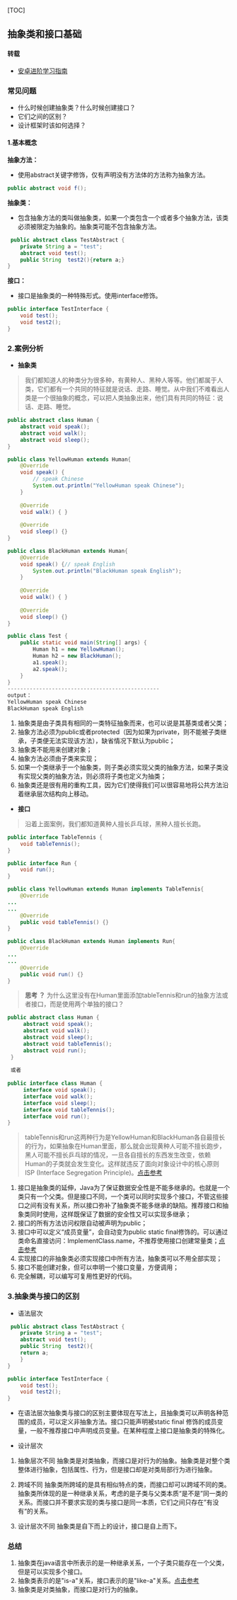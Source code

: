 [TOC]

## 抽象类和接口基础

#### 转载

* [安卓进阶学习指南](https://github.com/iwannabetop/Awesome-Android-Learning-Guide)

### 常见问题

* 什么时候创建抽象类？什么时候创建接口？
* 它们之间的区别？
* 设计框架时该如何选择？

#### 1.基本概念

**抽象方法：**

* 使用abstract关键字修饰，仅有声明没有方法体的方法称为抽象方法。

```java
public abstract void f();
```

**抽象类：**

* 包含抽象方法的类叫做抽象类，如果一个类包含一个或者多个抽象方法，该类必须被限定为抽象的。抽象类可能不包含抽象方法。

```java
 public abstract class TestAbstract {
    private String a = "test";
    abstract void test();
    public String  test2(){return a;}
}
```

**接口：** 

* 接口是抽象类的一种特殊形式。使用interface修饰。

``` java
public interface TestInterface {
    void test();
    void test2();
} 
```

### 2.案例分析

* **抽象类**

>我们都知道人的种类分为很多种，有黄种人、黑种人等等。他们都属于人类，它们都有一个共同的特征就是说话、走路、睡觉。从中我们不难看出人类是一个很抽象的概念，可以把人类抽象出来，他们具有共同的特征：说话、走路、睡觉。

```java
public abstract class Human {
    abstract void speak();
    abstract void walk();
    abstract void sleep();
}

public class YellowHuman extends Human{
    @Override
    void speak() {
        // speak Chinese
        System.out.println("YellowHuman speak Chinese");
	}
	
    @Override
    void walk() { }
    
    @Override
    void sleep() {}
}

public class BlackHuman extends Human{
    @Override
    void speak() {// speak English
    	System.out.println("BlackHuman speak English");
    }
    
    @Override
    void walk() { }
    
    @Override
    void sleep() {}
}

public class Test {  
    public static void main(String[] args) {  
        Human h1 = new YellowHuman();  
        Human h2 = new BlackHuman();  
        a1.speak();  
        a2.speak();  
    }  
}
------------------------------------------------
output：
YellowHuman speak Chinese
BlackHuman speak English
```

1. 抽象类是由子类具有相同的一类特征抽象而来，也可以说是其基类或者父类；
2. 抽象方法必须为public或者protected（因为如果为private，则不能被子类继承，子类便无法实现该方法），缺省情况下默认为public；
3. 抽象类不能用来创建对象；
4. 抽象方法必须由子类来实现；
5. 如果一个类继承于一个抽象类，则子类必须实现父类的抽象方法，如果子类没有实现父类的抽象方法，则必须将子类也定义为抽类；
6. 抽象类还是很有用的重构工具，因为它们使得我们可以很容易地将公共方法沿着继承层次结构向上移动。

* **接口**

> 沿着上面案例，我们都知道黄种人擅长乒乓球，黑种人擅长长跑。

```java
public interface TableTennis {
    void tableTennis();
}

public interface Run {
    void run();
}

public class YellowHuman extends Human implements TableTennis{
    @Override
...
...
    @Override
    public void tableTennis() {}
}

public class BlackHuman extends Human implements Run{
    @Override
...
...
    @Override
    public void run() {}
}
```

> **思考 ？**
> 为什么这里没有在Human里面添加tableTennis和run的抽象方法或者接口，而是使用两个单独的接口？

```java
public abstract class Human {
     abstract void speak();
     abstract void walk();
     abstract void sleep();
     abstract void tableTennis();
     abstract void run();
 }
 
 或者
 
public interface class Human {
     interface void speak();
     interface void walk();
     interface void sleep();
     interface void tableTennis();
     interface void run();
}
```

> tableTennis和run这两种行为是YellowHuman和BlackHuman各自最擅长的行为，如果抽象在Human里面，那么就会出现黄种人可能不擅长跑步，黑人可能不擅长乒乓球的情况，一旦各自擅长的东西发生改变，依赖Human的子类就会发生变化。这样就违反了面向对象设计中的核心原则 ISP (Interface Segregation Principle)。[点击参考](http://blog.csdn.net/qq_24451605/article/details/51374643)

1. 接口是抽象类的延伸，Java为了保证数据安全性是不能多继承的。也就是一个类只有一个父类。但是接口不同，一个类可以同时实现多个接口，不管这些接口之间有没有关系，所以接口弥补了抽象类不能多继承的缺陷。推荐接口和抽象类同时使用，这样既保证了数据的安全性又可以实现多继承；
2. 接口的所有方法访问权限自动被声明为public；
3. 接口中可以定义“成员变量”，会自动变为public static final修饰的。可以通过类命名直接访问：ImplementClass.name，不推荐使用接口创建常量类；[点击参考](http://www.360doc.com/content/14/1210/17/16650130_431828218.shtml)
4. 实现接口的非抽象类必须实现接口中所有方法，抽象类可以不用全部实现；
5. 接口不能创建对象，但可以申明一个接口变量，方便调用；
6. 完全解耦，可以编写可复用性更好的代码。

### 3.抽象类与接口的区别

* 语法层次

```java
 public abstract class TestAbstract {
    private String a = "test";
    abstract void test();
    public String  test2(){
    return a;
    }
}

public interface TestInterface {
    void test();
    void test2();
} 

```

* 在语法层次抽象类与接口的区别主要体现在写法上，且抽象类可以声明各种范围的成员，可以定义非抽象方法。接口只能声明被static final 修饰的成员变量，一般不推荐接口中声明成员变量。在某种程度上接口是抽象类的特殊化。

* 设计层次

1. 抽象层次不同
   抽象类是对类抽象，而接口是对行为的抽象。抽象类是对整个类整体进行抽象，包括属性、行为，但是接口却是对类局部行为进行抽象。

2. 跨域不同
   抽象类所跨域的是具有相似特点的类，而接口却可以跨域不同的类。抽象类所体现的是一种继承关系，考虑的是子类与父类本质“是不是”同一类的关系。而接口并不要求实现的类与接口是同一本质，它们之间只存在”有没有“的关系。

3. 设计层次不同
   抽象类是自下而上的设计，接口是自上而下。

### 总结

1. 抽象类在java语言中所表示的是一种继承关系，一个子类只能存在一个父类，但是可以实现多个接口。
2. 抽象类表示的是"is-a"关系，接口表示的是"like-a"关系。[点击参考](http://blog.csdn.net/ooppookid/article/details/51174122)
3. 抽象类是对类抽象，而接口是对行为的抽象。



